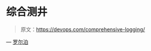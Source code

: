 # 综合测井

> 原文：<https://devops.com/comprehensive-logging/>

— [罗尔泊](https://devops.com/author/breselman/)